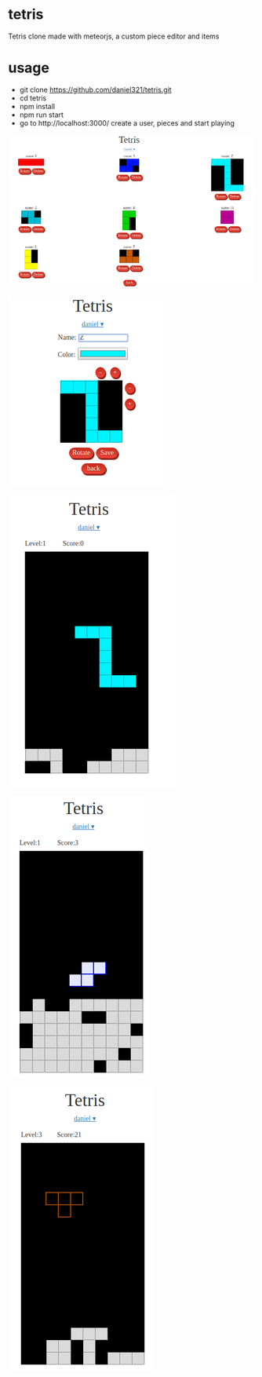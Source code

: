 # tetris

Tetris clone made with meteorjs, a custom piece editor and items

# usage

* git clone https://github.com/daniel321/tetris.git
* cd tetris
* npm install
* npm run start
* go to http://localhost:3000/ create a user, pieces and start playing

![piece creation](/images/1.png)

![piece creation](/images/2.png)

![game](/images/3.png)

![item add](/images/4.png)

![item substract](/images/5.png)
